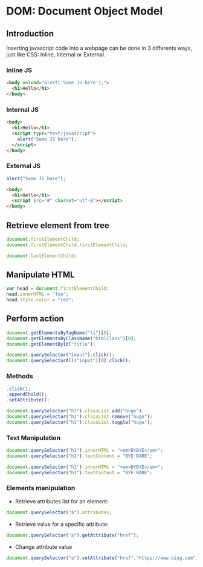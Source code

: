 # DOM: Document Object Model

## Introduction
Inserting javascript code into a webpage can be done in 3 differents ways, just like CSS: Inline, Internal or External.

### Inline JS
```html
<body onload="alert('Some JS here');">
  <h1>Hello</h1>
</body>
```

### Internal JS
```html
<body>
  <h1>Hello</h1>
  <script type="text/javascript">
    alert("Some JS here");
  </script>
</body>
```
### External JS
```js
alert("Some JS here");
```
```html
<body>
  <h1>Hello</h1>
  <script src="#" charset="utf-8"></script>
</body>
```
## Retrieve element from tree
```js
document.firstElementChild;
document.firstElementChild.firstElementChild;
```

```js
document.lastElementChild;
```
## Manipulate HTML

```js
var head = document.firstElementChild;
head.innerHTML = "foo";
head.style.color = "red";
```

## Perform action
```js
document.getElementsByTagName("li")[0];
document.getElementsByClassName("htmlClass")[0];
document.getElementById("title");

document.querySelector("input").click();
document.querySelectorAll("input")[0].click();

```
### Methods
```js
.click();
.appendChild();
.setAttribute();

document.querySelector("h1").classList.add("huge");
document.querySelector("h1").classList.remove("huge");
document.querySelector("h1").classList.toggle("huge");
```
### Text Manipulation
```js
document.querySelector("h1").innerHTML = "<em>BYBYE</em>";
document.querySelector("h1").textContent = "BYE BABE";
```
```js
document.querySelector("h1").innerHTML = "<em>BYBYE</em>";
document.querySelector("h1").textContent = "BYE BABE";
```
### Elements manipulation
- Retrieve attributes list for an element:
```js
document.querySelector("a").attributes;
```
- Retrieve value for a specific attribute:
```js
document.querySelector("a").getAttribute("href");
```
- Change attribute value
```js
document.querySelector("a").setAttribute("href","https://www.bing.com");
```
